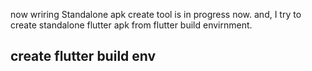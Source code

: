 now wriring
Standalone apk create tool is in progress now.
and, I try to create standalone flutter apk from flutter build envirnment.


## create flutter build env
[]()
